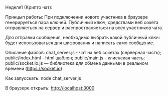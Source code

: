 Неделя1 (Крипто чат):

Принцып работы:
При подключении нового участника в браузере генерируеться пара ключей.
Публичный ключ, средствами веб сокета отправляеться на сервер и распространяеться на всех
участников чата.

Для отправки сообщения, необходимо выбрать какой публичный ключ будет использоваться для шифрования и написать само сообщение.

Описание файлов:
chat_server.js - чат на веб сокетах (серверная часть);
public/index.html - html шаблон;
public/main.js - клиенская часть;
public/socket.io.js — библиотека для обмена данными в реальном времени (https://socket.io)

Как запусскать:
node chat_server.js

В браузере открыть: [http://localhost:3000](http://localhost:3000)

